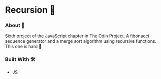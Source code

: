# Recursion 🔁

### About 📖

Sixth project of the JavaScript chapter in [The Odin Project](https://www.theodinproject.com). A fibonacci sequence generator and a merge sort algorithm using recursive functions. This one is hard 🥵

### Built With 🛠️

- JS
